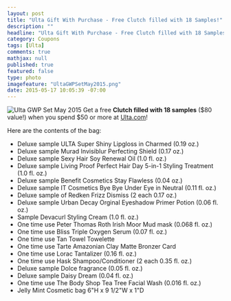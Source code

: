 ```yaml
---
layout: post
title: "Ulta Gift With Purchase - Free Clutch filled with 18 Samples!"
description: ""
headline: "Ulta Gift With Purchase - Free Clutch filled with 18 Samples!"
category: Coupons
tags: [Ulta]
comments: true
mathjax: null
published: true
featured: false
type: photo
imagefeature: "UltaGWPSetMay2015.png"
date: 2015-05-17 10:05:39 -07:00
---
```

![Ulta GWP Set May 2015](/images/UltaGWPSetMay2015.png)
Get a free <b>Clutch filled with 18 samples</b> ($80 value!) when you spend $50 or more at <a href="http://www.ulta.com/ulta/browse/productDetail.jsp?productId=xlsImpprod12292123&CID=33777992&ET_LID=FREE+18+Piece+Beauty+Bag&RID=581549697&CCID=ET_Wk1615_Sun_Pres">Ulta.com</a>!
<br>

Here are the contents of the bag:
<ul>
<li>Deluxe sample ULTA Super Shiny Lipgloss in Charmed (0.19 oz.)</li>
<li>Deluxe sample Murad Invisiblur Perfecting Shield (0.17 oz.)</li>
<li>Deluxe sample Sexy Hair Soy Renewal Oil (1.0 fl. oz.)</li>
<li>Deluxe sample Living Proof Perfect Hair Day 5-in-1 Styling Treatment (1.0 fl. oz.)</li>
<li>Deluxe sample Benefit Cosmetics Stay Flawless (0.04 oz.)</li>
<li>Deluxe sample IT Cosmetics Bye Bye Under Eye in Neutral (0.11 fl. oz.)</li>
<li>Deluxe sample of Redken Frizz Dismiss (2 each 0.17 oz.)</li>
<li>Deluxe sample Urban Decay Orginal Eyeshadow Primer Potion (0.06 fl. oz.)</li>
<li>Sample Devacurl Styling Cream (1.0 fl. oz.)</li>
<li>One time use Peter Thomas Roth Irish Moor Mud mask (0.068 fl. oz.)</li>
<li>One time use Bliss Triple Oxygen Serum (0.07 fl. oz.)</li>
<li>One time use Tan Towel Towelette</li>
<li>One time use Tarte Amazonian Clay Matte Bronzer Card</li>
<li>One time use Lorac Tantalizer (0.16 fl. oz.)</li>
<li>One time use Hask Shampoo/Conditioner (2 each 0.35 fl. oz.)</li>
<li>Deluxe sample Dolce fragrance (0.05 fl. oz.)</li>
<li>Deluxe sample Daisy Dream (0.04 fl. oz.)</li>
<li>One time use The Body Shop Tea Tree Facial Wash (0.016 fl. oz.)</li>
<li>Jelly Mint Cosmetic bag 6"H x 9 1/2"W x 1"D</li>
</ul>
